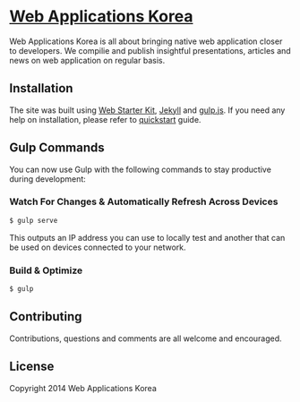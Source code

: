 # [Web Applications Korea](http://webapplications.kr/)

Web Applications Korea is all about bringing native web application closer to developers. We compilie and publish insightful presentations, articles and news on web application on regular basis. 

## Installation

The site was built using [Web Starter Kit](http://developers.google.com/web/starter-kit), [Jekyll](http://jekyllrb.com/) and [gulp.js](http://gulpjs.com). If you need any help on installation, please refer to  [quickstart](https://github.com/google/web-starter-kit#quickstart) guide.

## Gulp Commands

You can now use Gulp with the following commands to stay productive during development:

### Watch For Changes & Automatically Refresh Across Devices

```sh
$ gulp serve
```

This outputs an IP address you can use to locally test and another that can be used on devices connected to your network.

### Build & Optimize

```sh
$ gulp
```

## Contributing

Contributions, questions and comments are all welcome and encouraged.

## License

Copyright 2014 Web Applications Korea

